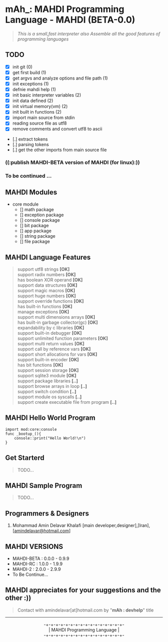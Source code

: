 **mAh_:** MAHDI Programming Language - MAHDI (BETA-0.0)
============================================

> _This is a small,fast interpreter also Assemble all the good features of programming languages_


TODO
--------
 
 - [x] init git (0)
 - [x] get first build (1)
 - [x] get argvs and analyze options and file path (1)
 - [x] init exceptions (1)
 - [x] defnie mahdi help (1)
 - [x] init basic interpreter variables (2)
 - [x] init data defined (2)
 - [x] init virtual memory(vm) (2)
 - [x] init built in functions (2)
 - [x] import main source from stdin
 - [x] reading source file as utf8
 - [x] remove comments and convert utf8 to ascii
 - [.] extract tokens
 - [.] parsing tokens
 - [.] get the other imports from main source file

### ((:publish MAHDI-BETA version of MAHDI (for linux):))





### To be continued ...


MAHDI Modules
--------
* core module
    - [] math package
    - [] exception package 
    - [] console package
    - [] bit package
    - [] app package 
    - [] string package
    - [] file package

MAHDI Language Features
--------

> support utf8 strings **[OK]** <br>
> support radix numbers **[OK]** <br>
> has boolean XOR operand **[OK]** <br>
> support data structures **[OK]** <br>
> support magic macros **[OK]** <br>
> support huge numbers **[OK]**<br>
> support override functions **[OK]** <br>
> has built-in functions **[OK]** <br>
> manage exceptions **[OK]** <br>
> support multi dimensions arrays **[OK]** <br>
> has built-in garbage collector(gc) **[OK]** <br>
> expandability by c libraries **[OK]** <br>
> support built-in debugger **[OK]** <br>
> support unlimited function parameters **[OK]** <br>
> support multi return values **[OK]** <br>
> support call by reference vars **[OK]** <br>
> support short allocations for vars **[OK]** <br>
> support built-in encoder **[OK]** <br>
> has bit functions **[OK]** <br>
> support session storage **[OK]** <br>
> support sqlite3 module **[OK]** <br>
> support package libraries **[..]** <br>
> support browse arrays in loop **[..]** <br>
> support switch condition **[..]** <br>
> support module os syscalls **[..]** <br>
> support create executable file from program **[..]** <br>

MAHDI Hello World Program
--------
    import mod:core:console
    func _bootup_(){
        console::print("Hello World!\n")
    }

Get Starterd
--------

> TODO...

MAHDI Sample Program
--------
> TODO...

Programmers & Designers
--------

1. Mohammad Amin Delavar Khalafi [main developer,designer],[Iran],[amindelavar@hotmail.com]

MAHDI VERSIONS
--------
* MAHDI-BETA	:	0.0.0 - 0.9.9
* MAHDI-RC		:	1.0.0 - 1.9.9
* MAHDI-2	    :	2.0.0 - 2.9.9
* To Be Continue...



MAHDI appreciates for your suggestions and the other :))
--------

> Contact with amindelavar[at]hotmail.com by "**mAh : devhelp**" title


<hr>
<center>
-+-+-+-+-+-+-+-+-+-+-+-+-+-+-+-+-<br>
|   MAHDI Programming Language  |<br>
-+-+-+-+-+-+-+-+-+-+-+-+-+-+-+-+-<br>
</center>